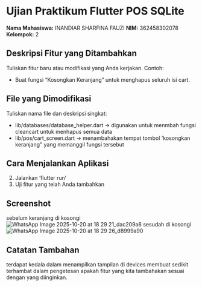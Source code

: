  # Ujian Praktikum Flutter POS SQLite
 **Nama Mahasiswa:** INANDIAR SHARFINA FAUZI
 **NIM:** 362458302078
 **Kelompok:** 2
 ## Deskripsi Fitur yang Ditambahkan
 Tuliskan fitur baru atau modifikasi yang Anda kerjakan.
 Contoh:
 * Buat fungsi “Kosongkan Keranjang” untuk menghapus seluruh isi cart.

 ## File yang Dimodifikasi
 Tuliskan nama file dan deskripsi singkat:
 * lib/databases/database_helper.dart → digunakan untuk menmbah fungsi cleancart untuk menhapus semua data 
 * lib/pos/cart_screen.dart → menambahakan tempat tombol 'kosongkan keranjang" yang memanggil fungsi tersebut
 ## Cara Menjalankan Aplikasi
 2. Jalankan ‘flutter run‘
 3. Uji fitur yang telah Anda tambahkan
 ## Screenshot
 sebelum keranjang di kosongi
![WhatsApp Image 2025-10-20 at 18 29 21_dac209a8](https://github.com/user-attachments/assets/615e4752-2998-4e3e-a25c-b5d3995a390a)
sesudah di kosongi
![WhatsApp Image 2025-10-20 at 18 29 26_d8999a90](https://github.com/user-attachments/assets/39633619-36ff-4671-9f98-12ab22b1f4ef)

 ## Catatan Tambahan
terdapat kedala dalam menampilkan tampilan di devices membuat sedikit terhambat dalam pengetesan apakah fitur yang kita tambahakan sesuai dengan yang diinginkan.